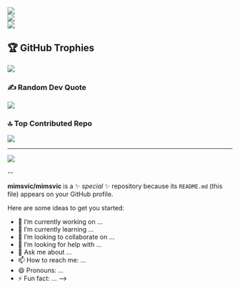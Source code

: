

![](https://github-readme-stats.vercel.app/api?username=mimsvic&theme=dark&hide_border=false&include_all_commits=false&count_private=false)<br/>
![](https://github-readme-streak-stats.herokuapp.com/?user=mimsvic&theme=dark&hide_border=false)<br/>
![](https://github-readme-stats.vercel.app/api/top-langs/?username=mimsvic&theme=dark&hide_border=false&include_all_commits=false&count_private=false&layout=compact)<br/>

## 🏆 GitHub Trophies
![](https://github-profile-trophy.vercel.app/?username=mimsvic&theme=darcula&no-frame=false&no-bg=true&margin-w=4)

### ✍️ Random Dev Quote
![](https://quotes-github-readme.vercel.app/api?type=horizontal&theme=radical)

### 🔝 Top Contributed Repo
![](https://github-contributor-stats.vercel.app/api?username=mimsvic&limit=5&theme=dark&combine_all_yearly_contributions=true)

---
[![](https://visitcount.itsvg.in/api?id=mimsvic&icon=0&color=10)](https://visitcount.itsvg.in)

<!-- Proudly created with GPRM ( https://gprm.itsvg.in ) -->--
**mimsvic/mimsvic** is a ✨ _special_ ✨ repository because its `README.md` (this file) appears on your GitHub profile.

Here are some ideas to get you started:

- 🔭 I’m currently working on ...
- 🌱 I’m currently learning ...
- 👯 I’m looking to collaborate on ...
- 🤔 I’m looking for help with ...
- 💬 Ask me about ...
- 📫 How to reach me: ...
- 😄 Pronouns: ...
- ⚡ Fun fact: ...
-->
